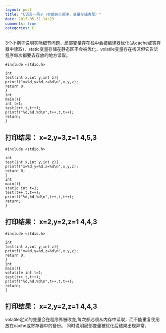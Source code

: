 ```yaml
---
layout: post
title: "C语言一例子（参数执行顺序，变量存储类型）"
date: 2013-05-31 14:23
comments: true
categories: C
---
```

3个小例子说明实际细节问题，局部变量存在栈中会被编译器优化(从cache或寄存器中读取)，static变量存储在静态区不会被优化，volatile变量存在栈区但它告诉程序每次都要去存放的地方读取。

    #include <stdio.h>
    
    int
    test(int x,int y,int z){
    printf("x=%d,y=%d,z=%d\n",x,y,z);
    return 0;
    }
    int
    main(){
    int t=1;
    test(t++,t,t++);
    printf("%d,%d,%d\n",t++,t,t++);
    return;
    }

打印结果：
x=2,y=3,z=1
4,5,3
--------------------------------------------------------------------------------------------
    #include <stdio.h>
    
    int
    test(int x,int y,int z){
    printf("x=%d,y=%d,z=%d\n",x,y,z);
    return 0;
    }
    int
    main(){
    static int t=1;
    test(t++,t,t++);
    printf("%d,%d,%d\n",t++,t,t++);
    return;
    }
打印结果：
x=2,y=2,z=1
4,4,3
---------------------------------------------------------------------------------------
    #include <stdio.h>
    
    int
    test(int x,int y,int z){
    printf("x=%d,y=%d,z=%d\n",x,y,z);
    return 0;
    }
    int
    main(){
    volatile int t=1;
    test(t++,t,t++);
    printf("%d,%d,%d\n",t++,t,t++);
    return;
    }
打印结果：
x=2,y=2,z=1
4,4,3
----------------
volatile定义的变量会在程序外被改变,每次都必须从内存中读取，而不能重复使用放在cache或寄存器中的备份。
同时说明局部变量被优化后结果出现异常。
